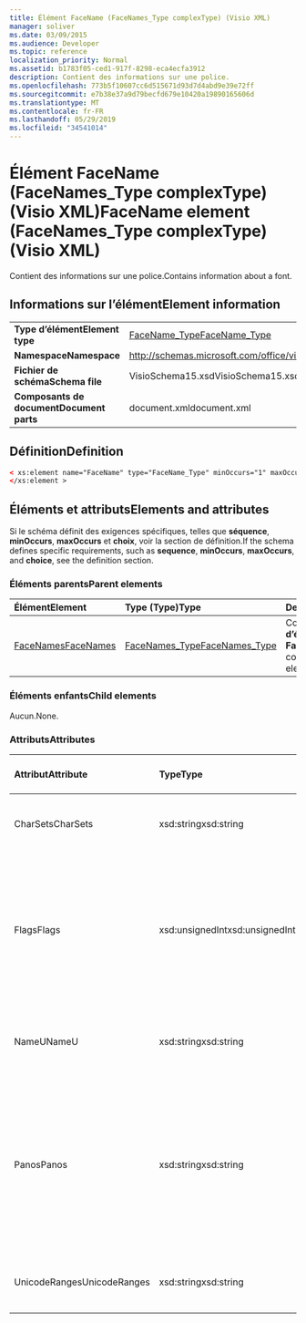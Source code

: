 ```yaml
---
title: Élément FaceName (FaceNames_Type complexType) (Visio XML)
manager: soliver
ms.date: 03/09/2015
ms.audience: Developer
ms.topic: reference
localization_priority: Normal
ms.assetid: b1783f05-ced1-917f-8298-eca4ecfa3912
description: Contient des informations sur une police.
ms.openlocfilehash: 773b5f10607cc6d515671d93d7d4abd9e39e72ff
ms.sourcegitcommit: e7b38e37a9d79becfd679e10420a19890165606d
ms.translationtype: MT
ms.contentlocale: fr-FR
ms.lasthandoff: 05/29/2019
ms.locfileid: "34541014"
---
```

# <a name="facename-element-facenames_type-complextype-visio-xml"></a><span data-ttu-id="af18a-103">Élément FaceName (FaceNames_Type complexType) (Visio XML)</span><span class="sxs-lookup"><span data-stu-id="af18a-103">FaceName element (FaceNames_Type complexType) (Visio XML)</span></span>

<span data-ttu-id="af18a-104">Contient des informations sur une police.</span><span class="sxs-lookup"><span data-stu-id="af18a-104">Contains information about a font.</span></span>
  
## <a name="element-information"></a><span data-ttu-id="af18a-105">Informations sur l’élément</span><span class="sxs-lookup"><span data-stu-id="af18a-105">Element information</span></span>

|||
|:-----|:-----|
|<span data-ttu-id="af18a-106">**Type d’élément**</span><span class="sxs-lookup"><span data-stu-id="af18a-106">**Element type**</span></span> <br/> |[<span data-ttu-id="af18a-107">FaceName_Type</span><span class="sxs-lookup"><span data-stu-id="af18a-107">FaceName_Type</span></span>](facename_type-complextypevisio-xml.md) <br/> |
|<span data-ttu-id="af18a-108">**Namespace**</span><span class="sxs-lookup"><span data-stu-id="af18a-108">**Namespace**</span></span> <br/> |http://schemas.microsoft.com/office/visio/2012/main  <br/> |
|<span data-ttu-id="af18a-109">**Fichier de schéma**</span><span class="sxs-lookup"><span data-stu-id="af18a-109">**Schema file**</span></span> <br/> |<span data-ttu-id="af18a-110">VisioSchema15.xsd</span><span class="sxs-lookup"><span data-stu-id="af18a-110">VisioSchema15.xsd</span></span>  <br/> |
|<span data-ttu-id="af18a-111">**Composants de document**</span><span class="sxs-lookup"><span data-stu-id="af18a-111">**Document parts**</span></span> <br/> |<span data-ttu-id="af18a-112">document.xml</span><span class="sxs-lookup"><span data-stu-id="af18a-112">document.xml</span></span>  <br/> |
   
## <a name="definition"></a><span data-ttu-id="af18a-113">Définition</span><span class="sxs-lookup"><span data-stu-id="af18a-113">Definition</span></span>

```XML
< xs:element name="FaceName" type="FaceName_Type" minOccurs="1" maxOccurs="unbounded" >
</xs:element > 
```

## <a name="elements-and-attributes"></a><span data-ttu-id="af18a-114">Éléments et attributs</span><span class="sxs-lookup"><span data-stu-id="af18a-114">Elements and attributes</span></span>

<span data-ttu-id="af18a-115">Si le schéma définit des exigences spécifiques, telles que **séquence**, **minOccurs**, **maxOccurs** et **choix**, voir la section de définition.</span><span class="sxs-lookup"><span data-stu-id="af18a-115">If the schema defines specific requirements, such as **sequence**, **minOccurs**, **maxOccurs**, and **choice**, see the definition section.</span></span> 
  
### <a name="parent-elements"></a><span data-ttu-id="af18a-116">Éléments parents</span><span class="sxs-lookup"><span data-stu-id="af18a-116">Parent elements</span></span>

|<span data-ttu-id="af18a-117">**Élément**</span><span class="sxs-lookup"><span data-stu-id="af18a-117">**Element**</span></span>|<span data-ttu-id="af18a-118">**Type (Type)**</span><span class="sxs-lookup"><span data-stu-id="af18a-118">**Type**</span></span>|<span data-ttu-id="af18a-119">**Description**</span><span class="sxs-lookup"><span data-stu-id="af18a-119">**Description**</span></span>|
|:-----|:-----|:-----|
|[<span data-ttu-id="af18a-120">FaceNames</span><span class="sxs-lookup"><span data-stu-id="af18a-120">FaceNames</span></span>](facenames-element-visiodocument_type-complextypevisio-xml.md) <br/> |[<span data-ttu-id="af18a-121">FaceNames_Type</span><span class="sxs-lookup"><span data-stu-id="af18a-121">FaceNames_Type</span></span>](facenames_type-complextypevisio-xml.md) <br/> |<span data-ttu-id="af18a-122">Contient une collection **d’éléments FaceName.**</span><span class="sxs-lookup"><span data-stu-id="af18a-122">Contains a collection of **FaceName** elements.</span></span>  <br/> |
   
### <a name="child-elements"></a><span data-ttu-id="af18a-123">Éléments enfants</span><span class="sxs-lookup"><span data-stu-id="af18a-123">Child elements</span></span>

<span data-ttu-id="af18a-124">Aucun.</span><span class="sxs-lookup"><span data-stu-id="af18a-124">None.</span></span>
  
### <a name="attributes"></a><span data-ttu-id="af18a-125">Attributs</span><span class="sxs-lookup"><span data-stu-id="af18a-125">Attributes</span></span>

|<span data-ttu-id="af18a-126">**Attribut**</span><span class="sxs-lookup"><span data-stu-id="af18a-126">**Attribute**</span></span>|<span data-ttu-id="af18a-127">**Type**</span><span class="sxs-lookup"><span data-stu-id="af18a-127">**Type**</span></span>|<span data-ttu-id="af18a-128">**Obligatoire**</span><span class="sxs-lookup"><span data-stu-id="af18a-128">**Required**</span></span>|<span data-ttu-id="af18a-129">**Description**</span><span class="sxs-lookup"><span data-stu-id="af18a-129">**Description**</span></span>|<span data-ttu-id="af18a-130">**Valeurs possibles**</span><span class="sxs-lookup"><span data-stu-id="af18a-130">**Possible values**</span></span>|
|:-----|:-----|:-----|:-----|:-----|
|<span data-ttu-id="af18a-131">CharSets</span><span class="sxs-lookup"><span data-stu-id="af18a-131">CharSets</span></span>  <br/> |<span data-ttu-id="af18a-132">xsd:string</span><span class="sxs-lookup"><span data-stu-id="af18a-132">xsd:string</span></span>  <br/> |<span data-ttu-id="af18a-133">facultatif</span><span class="sxs-lookup"><span data-stu-id="af18a-133">optional</span></span>  <br/> |<span data-ttu-id="af18a-134">Jeux de caractères pris en charge de la police.</span><span class="sxs-lookup"><span data-stu-id="af18a-134">The supported character sets of the font.</span></span>  <br/> |<span data-ttu-id="af18a-135">Valeurs du type xsd:string.</span><span class="sxs-lookup"><span data-stu-id="af18a-135">Values of the xsd:string type.</span></span>  <br/> |
|<span data-ttu-id="af18a-136">Flags</span><span class="sxs-lookup"><span data-stu-id="af18a-136">Flags</span></span>  <br/> |<span data-ttu-id="af18a-137">xsd:unsignedInt</span><span class="sxs-lookup"><span data-stu-id="af18a-137">xsd:unsignedInt</span></span>  <br/> |<span data-ttu-id="af18a-138">facultatif</span><span class="sxs-lookup"><span data-stu-id="af18a-138">optional</span></span>  <br/> |<span data-ttu-id="af18a-139">Indicateurs qui indiquent les éléments suivants : police manquante, police par défaut, police asiatique, police complexe, police verticale et type de police.</span><span class="sxs-lookup"><span data-stu-id="af18a-139">Flags that indicate the following: missing font, default font, asian font, complex font, vertical font, and font type.</span></span>  <br/> |<span data-ttu-id="af18a-140">Valeurs du type xsd:unsignedInt.</span><span class="sxs-lookup"><span data-stu-id="af18a-140">Values of the xsd:unsignedInt type.</span></span>  <br/> |
|<span data-ttu-id="af18a-141">NameU</span><span class="sxs-lookup"><span data-stu-id="af18a-141">NameU</span></span>  <br/> |<span data-ttu-id="af18a-142">xsd:string</span><span class="sxs-lookup"><span data-stu-id="af18a-142">xsd:string</span></span>  <br/> |<span data-ttu-id="af18a-143">obligatoire</span><span class="sxs-lookup"><span data-stu-id="af18a-143">required</span></span>  <br/> |<span data-ttu-id="af18a-144">Nom de la police sous la forme d’une chaîne Unicode UTF-16.</span><span class="sxs-lookup"><span data-stu-id="af18a-144">The name of the font as a UTF-16 Unicode string.</span></span>  <br/> ||
|<span data-ttu-id="af18a-145">Panos</span><span class="sxs-lookup"><span data-stu-id="af18a-145">Panos</span></span>  <br/> |<span data-ttu-id="af18a-146">xsd:string</span><span class="sxs-lookup"><span data-stu-id="af18a-146">xsd:string</span></span>  <br/> |<span data-ttu-id="af18a-147">facultatif</span><span class="sxs-lookup"><span data-stu-id="af18a-147">optional</span></span>  <br/> |<span data-ttu-id="af18a-148">Signature du volet de la police.</span><span class="sxs-lookup"><span data-stu-id="af18a-148">The panose signature for the font.</span></span> <span data-ttu-id="af18a-149">Panose est un système de classification pour les polices qui les catégorise en fonction de leurs caractéristiques visuelles.</span><span class="sxs-lookup"><span data-stu-id="af18a-149">Panose is a classification system for typefaces that categorizes them based upon their visual characteristics.</span></span>  <br/> |<span data-ttu-id="af18a-150">Valeurs du type xsd:string.</span><span class="sxs-lookup"><span data-stu-id="af18a-150">Values of the xsd:string type.</span></span>  <br/> |
|<span data-ttu-id="af18a-151">UnicodeRanges</span><span class="sxs-lookup"><span data-stu-id="af18a-151">UnicodeRanges</span></span>  <br/> |<span data-ttu-id="af18a-152">xsd:string</span><span class="sxs-lookup"><span data-stu-id="af18a-152">xsd:string</span></span>  <br/> |<span data-ttu-id="af18a-153">facultatif</span><span class="sxs-lookup"><span data-stu-id="af18a-153">optional</span></span>  <br/> |<span data-ttu-id="af18a-154">Plages Unicode de la police prise en charge.</span><span class="sxs-lookup"><span data-stu-id="af18a-154">The supported Unicode ranges of the font.</span></span>  <br/> |<span data-ttu-id="af18a-155">Valeurs du type xsd:string.</span><span class="sxs-lookup"><span data-stu-id="af18a-155">Values of the xsd:string type.</span></span>  <br/> |
   

